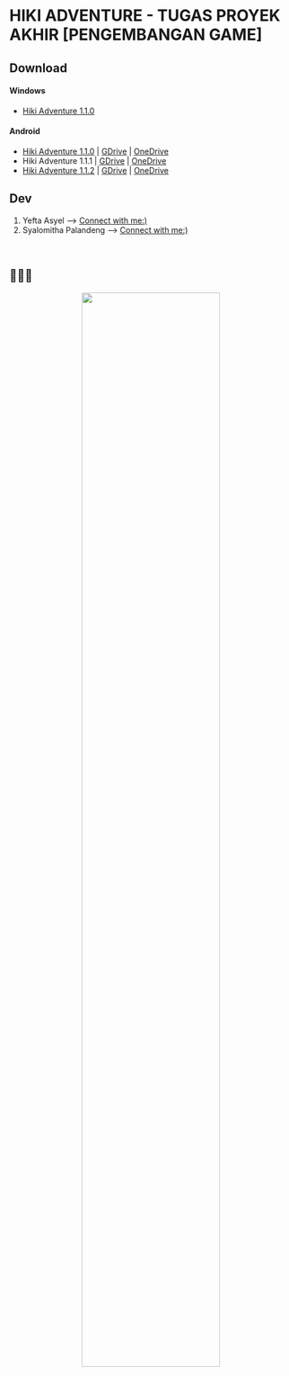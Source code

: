 # HIKI ADVENTURE - TUGAS PROYEK AKHIR [PENGEMBANGAN GAME]

## Download

#### Windows
- [Hiki Adventure 1.1.0](https://github.com/yeftakun/Hiki-Adventure/archive/refs/tags/1.1.0.zip)

#### Android
- [Hiki Adventure 1.1.0](https://github.com/yeftakun/Hiki-Adventure-APK/archive/refs/tags/1.1.0.zip) | [GDrive](https://drive.google.com/file/d/12CWVTtNqkOdGzBNDyDB5qs06pb3x5N58/view?usp=sharing) | [OneDrive](https://unsratacid-my.sharepoint.com/:u:/g/personal/yeftaasyel026_student_unsrat_ac_id/EaoM6I5E6ZxHtodO_tzf0g0BN0dNm5M6VKr8brSDbUAIXg?e=JkgpmP)
- Hiki Adventure 1.1.1 | [GDrive](https://drive.google.com/file/d/12CvvOqplv-U2eWCy2bGuPmdBw6cj7Luc/view?usp=sharing) | [OneDrive](https://unsratacid-my.sharepoint.com/:u:/g/personal/yeftaasyel026_student_unsrat_ac_id/Eeag1cSqZitNlQ6sq-NmQewBtvrMcWFwx8K0u9ee_aRTuQ?e=MFLGUl)
- [Hiki Adventure 1.1.2](https://github.com/yeftakun/Hiki-Adventure-APK/archive/refs/tags/1.1.2.zip) | [GDrive](https://drive.google.com/file/d/12DOfQRBnktTv5KiFHP8XIEKNuFIv7DDO/view?usp=sharing) | [OneDrive](https://unsratacid-my.sharepoint.com/:u:/g/personal/yeftaasyel026_student_unsrat_ac_id/EaPNa8ocy_xFpiBTUzuaouIBp5bmRfQhefG0BW8yZiCXeg?e=X6Mpah)


## Dev
1. Yefta Asyel --> [Connect with me:)](https://github.com/yeftakun)
2. Syalomitha Palandeng --> [Connect with me:)]()

</br>

## 🙏🙏🙏
<p align="center">
<img src="https://github.com/yeftakun/Hiki-Adventure/assets/112306795/70fcb853-db8b-41de-99b7-17d669a4a89d" width=70% />
</p>
